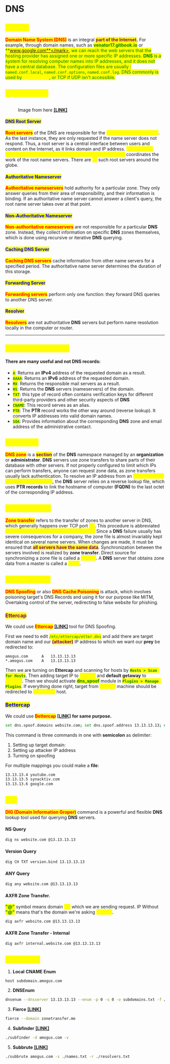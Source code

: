 # DNS

## <mark style="color:yellow;">ABOUT</mark>

<mark style="color:red;">**Domain Name System (DNS)**</mark> is an integral <mark style="color:purple;">**part of the Internet**</mark>**.** For example, through domain names, such as <mark style="color:green;">**venator17.gitbook.io**</mark> or <mark style="color:green;">**www.google.com**</mark>, we can reach the web servers that the hosting provider has assigned one or more specific IP addresses. **DNS** is a system for resolving computer names into IP addresses, and it does not have a central database. The configuration files are usually : <mark style="color:green;">`named.conf.local`</mark>, <mark style="color:green;">`named.conf.options`</mark>, <mark style="color:green;">`named.conf.log`</mark>. DNS commonly is used by <mark style="color:yellow;">**UDP port 53**</mark>, or TCP if UDP isn't accessible.

## <mark style="color:yellow;">Server Types</mark>

<figure><img src="../.gitbook/assets/recursive-resolver.png" alt=""><figcaption><p>Image from here <a href="https://www.cloudflare.com/learning/dns/dns-server-types/"><strong>[LINK]</strong></a></p></figcaption></figure>

#### <mark style="color:blue;">DNS Root Server</mark>

<mark style="color:red;">**Root servers**</mark> of the DNS are responsible for the <mark style="color:yellow;">**top-level domains (TLD)**</mark>. As the last instance, they are only requested if the name server does not respond. Thus, a root server is a central interface between users and content on the Internet, as it links domain and IP address. <mark style="color:yellow;">**The Internet Corporation for Assigned Names and Numbers (ICANN)**</mark> coordinates the work of the root name servers. There are <mark style="color:yellow;">**13**</mark> such root servers around the globe.

#### <mark style="color:blue;">Authoritative Nameserver</mark>

<mark style="color:red;">**Authoritative nameservers**</mark> hold authority for a particular zone. They only answer queries from their area of responsibility, and their information is binding. If an authoritative name server cannot answer a client's query, the root name server takes over at that point.

#### <mark style="color:blue;">Non-Authoritative Nameserver</mark>

<mark style="color:red;">**Non-authoritative nameservers**</mark> are not responsible for a particular **DNS** zone. Instead, they collect information on specific **DNS** zones themselves, which is done using recursive or iterative **DNS** querying.

#### <mark style="color:blue;">Caching DNS Server</mark>

<mark style="color:red;">**Caching DNS servers**</mark> cache information from other name servers for a specified period. The authoritative name server determines the duration of this storage.

#### <mark style="color:blue;">Forwarding Server</mark>

<mark style="color:red;">**Forwarding servers**</mark> perform only one function: they forward DNS queries to another DNS server.

#### <mark style="color:blue;">Resolver</mark>

<mark style="color:red;">**Resolvers**</mark> are not authoritative **DNS** servers but perform name resolution locally in the computer or router.

***

## <mark style="color:yellow;">DNS Records Types</mark>

#### There are many useful and not DNS records:

* <mark style="color:green;">**`A`**</mark>: Returns an **IPv4** address of the requested domain as a result.
* <mark style="color:green;">**`AAAA`**</mark>: Returns an **IPv6** address of the requested domain.
* <mark style="color:green;">**`MX`**</mark>: Returns the responsible mail servers as a result.
* <mark style="color:green;">**`NS`**</mark>: Returns the **DNS** servers (nameservers) of the domain.
* <mark style="color:green;">**`TXT`**</mark>: this type of record often contains verification keys for different third-party providers and other security aspects of **DNS**
* <mark style="color:green;">**`CNAME`**</mark>: This record serves as an alias.
* <mark style="color:green;">**`PTR`**</mark>: The **PTR** record works the other way around (reverse lookup). It converts IP addresses into valid domain names.
* <mark style="color:green;">**`SOA`**</mark>: Provides information about the corresponding **DNS** zone and email address of the administrative contact.

## <mark style="color:yellow;">Zone Files</mark>

<mark style="color:red;">**DNS zone**</mark> is a <mark style="color:purple;">**section**</mark> of the **DNS** namespace managed by an **organization** or **administrator**. **DNS** servers use zone transfers to share parts of their database with other servers. If not properly configured to limit which IPs can perform transfers, anyone can request zone data, as zone transfers usually lack authentication. To resolve an IP address from an <mark style="color:yellow;">**Fully Qualified Domain Name (FQDN)**</mark>, the **DNS** server relies on a reverse lookup file, which uses **PTR records** to link the hostname of computer **(FQDN)** to the last octet of the corresponding IP address.

## <mark style="color:yellow;">Zone Transfer</mark>

<mark style="color:red;">**Zone transfer**</mark> refers to the transfer of zones to another server in DNS, which generally happens over TCP port <mark style="color:yellow;">**53**</mark>. This procedure is abbreviated <mark style="color:yellow;">**Asynchronous Full Transfer Zone (AXFR).**</mark> Since a **DNS** failure usually has severe consequences for a company, the zone file is almost invariably kept identical on several name servers. When changes are made, it must be ensured that <mark style="color:purple;">**all servers have the same data**</mark>. Synchronization between the servers involved is realized by **zone transfer**. Direct source for synchronizing a zone file is called a <mark style="color:yellow;">**master**</mark>. A **DNS** server that obtains zone data from a master is called a <mark style="color:yellow;">**slave**</mark>.&#x20;

## <mark style="color:yellow;">DNS Spoofing</mark>

<mark style="color:red;">**DNS Spoofing**</mark> or also <mark style="color:red;">**DNS Cache Poisoning**</mark> is attack, which involves poisoning target's DNS Records and using it for our purpose like MiTM, Overtaking control of the server, redirecting to false website for phishing.

### <mark style="color:purple;">Ettercap</mark>

We could use <mark style="color:red;">**Ettercap**</mark> [**\[LINK\]**](https://www.ettercap-project.org/) tool for DNS Spoofing.&#x20;

First we need to edit <mark style="color:green;">`/etc/ettercap/etter.dns`</mark> and add there are target domain name and our <mark style="color:purple;">**(attacker)**</mark> IP address to which we want our **prey** be redirected to:

```
amogus.com      A   13.13.13.13
*.amogus.com    A   13.13.13.13
```

Then we are turning on **Ettercap** and scanning for hosts by <mark style="color:green;">**`Hosts > Scan for Hosts`**</mark>. Then adding target IP to <mark style="color:yellow;">**Target1**</mark> and **default getaway** to <mark style="color:yellow;">**Target2**</mark>. Then we should activate <mark style="color:green;">**dns\_spoof**</mark> module in <mark style="color:green;">**`Plugins > Manage Plugins`**</mark>. If everything done right, target from <mark style="color:yellow;">**Target1**</mark> machine should be redirected to <mark style="color:yellow;">**13.13.13.13**</mark> host.

### <mark style="color:blue;">Bettercap</mark>

We could use <mark style="color:red;">**Bettercap**</mark> [**\[LINK\]**](https://www.bettercap.org/) **for same purpose.**

```bash
set dns.spoof.domains website.com; set dns.spoof.address 13.13.13.13; dns.spoof on
```

This command is three commands in one with **semicolon** as delimiter:

1. Setting up target domain:&#x20;
2. Setting up attacker IP address
3. Turning on spoofing

For multiple mappings you could make a **file**:

```bash
13.13.13.4 youtube.com
13.13.13.5 synacktiv.com
13.13.13.6 google.com
```

## <mark style="color:yellow;">DIG</mark>

<mark style="color:red;">**DIG (Domain Information Groper)**</mark> command is a powerful and flexible **DNS** lookup tool used for querying **DNS** servers.

#### **NS Query**

```bash
dig ns website.com @13.13.13.13
```

#### **Version Query**

```bash
dig CH TXT version.bind 13.13.13.13
```

#### **ANY Query**

```bash
dig any website.com @13.13.13.13
```

#### **AXFR Zone Transfer.**&#x20;

<mark style="color:green;">**"@"**</mark> symbol means domain <mark style="color:yellow;">**TO**</mark> which we are sending request. IP Without <mark style="color:green;">**"@"**</mark> means that's the domain we're asking <mark style="color:yellow;">**ABOUT**</mark>.

```bash
dig axfr website.com @13.13.13.13
```

#### **AXFR Zone Transfer - Internal**

```bash
dig axfr internal.website.com @13.13.13.13
```

## <mark style="color:yellow;">Tips2Hack</mark>

1. **Local** **CNAME Enum**

```
host subdomain.amogus.com
```

2. **DNSEnum**

```bash
dnsenum --dnsserver 13.13.13.13 --enum -p 0 -s 0 -o subdomains.txt -f /opt/useful/SecLists/Discovery/DNS/subdomains-top1million-110000.txt inlanefreight.kek
```

3. **Fierce** [**\[LINK\]**](https://github.com/mschwager/fierce)

```bash
fierce --domain zonetransfer.me
```

4. **Subfinder** [**\[LINK\]**](https://github.com/projectdiscovery/subfinder)

```bash
./subfinder -d amogus.com -v 
```

5. **Subbrute** [**\[LINK\]**](https://github.com/TheRook/subbrute)

```bash
./subbrute amogus.com -s ./names.txt -r ./resolvers.txt
```

